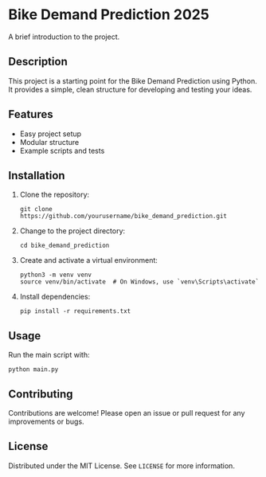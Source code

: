 # Bike Demand Prediction 2025

A brief introduction to the project.

## Description

This project is a starting point for the Bike Demand Prediction using Python. It provides a simple, clean structure for developing and testing your ideas.

## Features

- Easy project setup
- Modular structure
- Example scripts and tests

## Installation

1. Clone the repository:
    ```
    git clone https://github.com/yourusername/bike_demand_prediction.git
    ```
2. Change to the project directory:
    ```
    cd bike_demand_prediction
    ```
3. Create and activate a virtual environment:
    ```
    python3 -m venv venv
    source venv/bin/activate  # On Windows, use `venv\Scripts\activate`
    ```
4. Install dependencies:
    ```
    pip install -r requirements.txt
    ```

## Usage

Run the main script with:
```
python main.py
```

## Contributing

Contributions are welcome! Please open an issue or pull request for any improvements or bugs.

## License

Distributed under the MIT License. See `LICENSE` for more information.